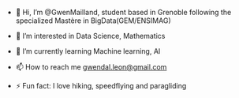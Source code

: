 - 👋 Hi, I’m @GwenMailland, student based in Grenoble following the specialized Mastère in BigData(GEM/ENSIMAG) 
- 👀 I’m interested in Data Science, Mathematics
- 🌱 I’m currently learning Machine learning, AI
- 📫 How to reach me gwendal.leon@gmail.com

- ⚡ Fun fact: I love hiking, speedflying and paragliding

<!---
GwenMailland/GwenMailland is a ✨ special ✨ repository because its `README.md` (this file) appears on your GitHub profile.
You can click the Preview link to take a look at your changes.
--->
